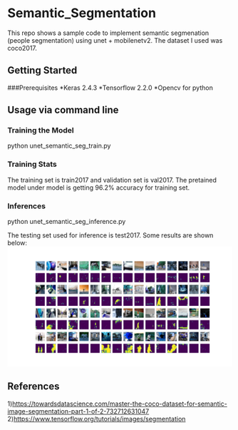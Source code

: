 # Semantic_Segmentation
This repo shows a sample code to implement semantic segmenation (people segmentation) using unet + mobilenetv2.
The dataset I used was coco2017. 


## Getting Started
###Prerequisites
*Keras 2.4.3
*Tensorflow 2.2.0
*Opencv for python


## Usage via command line

### Training the Model 
python unet_semantic_seg_train.py

### Training Stats
The training set is train2017 and validation set is val2017. The pretained model under model is getting 96.2% accuracy for training set. 

### Inferences
python unet_semantic_seg_inference.py

The testing set used for inference is test2017. Some results are shown below:  
![](result.png)


## References
1)https://towardsdatascience.com/master-the-coco-dataset-for-semantic-image-segmentation-part-1-of-2-732712631047
2)https://www.tensorflow.org/tutorials/images/segmentation 
